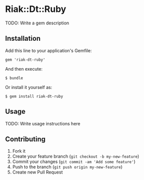 # Riak::Dt::Ruby

TODO: Write a gem description

## Installation

Add this line to your application's Gemfile:

    gem 'riak-dt-ruby'

And then execute:

    $ bundle

Or install it yourself as:

    $ gem install riak-dt-ruby

## Usage

TODO: Write usage instructions here

## Contributing

1. Fork it
2. Create your feature branch (`git checkout -b my-new-feature`)
3. Commit your changes (`git commit -am 'Add some feature'`)
4. Push to the branch (`git push origin my-new-feature`)
5. Create new Pull Request

